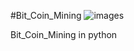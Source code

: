 #Bit_Coin_Mining
![images](https://user-images.githubusercontent.com/54598380/120110492-5bd17280-c18b-11eb-938c-fb8a5b8ddcc8.png)

Bit_Coin_Mining in python

